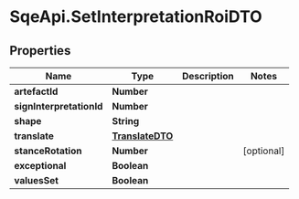 # SqeApi.SetInterpretationRoiDTO

## Properties

Name | Type | Description | Notes
------------ | ------------- | ------------- | -------------
**artefactId** | **Number** |  | 
**signInterpretationId** | **Number** |  | 
**shape** | **String** |  | 
**translate** | [**TranslateDTO**](TranslateDTO.md) |  | 
**stanceRotation** | **Number** |  | [optional] 
**exceptional** | **Boolean** |  | 
**valuesSet** | **Boolean** |  | 


